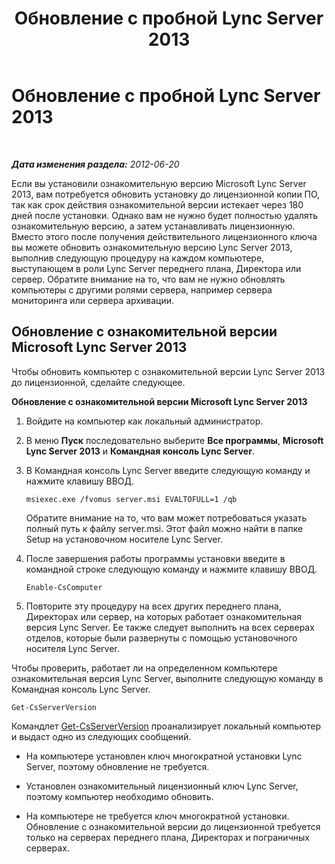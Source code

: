 ﻿---
title: Обновление с пробной Lync Server 2013
TOCTitle: Обновление с пробной Lync Server 2013
ms:assetid: 62a88180-4289-4a2a-9cb9-1b9899344a63
ms:mtpsurl: https://technet.microsoft.com/ru-ru/library/Gg521005(v=OCS.15)
ms:contentKeyID: 49309959
ms.date: 05/19/2016
mtps_version: v=OCS.15
ms.translationtype: HT
---

# Обновление с пробной Lync Server 2013

 

_**Дата изменения раздела:** 2012-06-20_

Если вы установили ознакомительную версию Microsoft Lync Server 2013, вам потребуется обновить установку до лицензионной копии ПО, так как срок действия ознакомительной версии истекает через 180 дней после установки. Однако вам не нужно будет полностью удалять ознакомительную версию, а затем устанавливать лицензионную. Вместо этого после получения действительного лицензионного ключа вы можете обновить ознакомительную версию Lync Server 2013, выполнив следующую процедуру на каждом компьютере, выступающем в роли Lync Server переднего плана, Директора или сервер. Обратите внимание на то, что вам не нужно обновлять компьютеры с другими ролями сервера, например сервера мониторинга или сервера архивации.

## Обновление с ознакомительной версии Microsoft Lync Server 2013

Чтобы обновить компьютер с ознакомительной версии Lync Server 2013 до лицензионной, сделайте следующее.

**Обновление с ознакомительной версии Microsoft Lync Server 2013**

1.  Войдите на компьютер как локальный администратор.

2.  В меню **Пуск** последовательно выберите **Все программы**, **Microsoft Lync Server 2013** и **Командная консоль Lync Server**.

3.  В Командная консоль Lync Server введите следующую команду и нажмите клавишу ВВОД.
    
        msiexec.exe /fvomus server.msi EVALTOFULL=1 /qb
    
    Обратите внимание на то, что вам может потребоваться указать полный путь к файлу server.msi. Этот файл можно найти в папке Setup на установочном носителе Lync Server.

4.  После завершения работы программы установки введите в командной строке следующую команду и нажмите клавишу ВВОД.
    
        Enable-CsComputer

5.  Повторите эту процедуру на всех других переднего плана, Директорах или сервер, на которых работает ознакомительная версия Lync Server. Ее также следует выполнить на всех серверах отделов, которые были развернуты с помощью установочного носителя Lync Server.

Чтобы проверить, работает ли на определенном компьютере ознакомительная версия Lync Server, выполните следующую команду в Командная консоль Lync Server.

    Get-CsServerVersion

Командлет [Get-CsServerVersion](get-csserverversion.md) проанализирует локальный компьютер и выдаст одно из следующих сообщений.

  - На компьютере установлен ключ многократной установки Lync Server, поэтому обновление не требуется.

  - Установлен ознакомительный лицензионный ключ Lync Server, поэтому компьютер необходимо обновить.

  - На компьютере не требуется ключ многократной установки. Обновление с ознакомительной версии до лицензионной требуется только на серверах переднего плана, Директорах и пограничных серверах.

